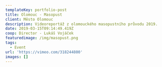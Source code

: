 ```yaml
---
templateKey: portfolio-post
title: Olomouc - Masopust
client: Město Olomouc
description: Videoreportáž z olomouckého masopustního průvodu 2019.
date: 2019-03-15T09:14:49.419Z
coop: Director - Lukáš Vojáček
featuredimage: /img/masopust.png
tags:
  - Event
url: 'https://vimeo.com/318244800'
images: []
---
```


